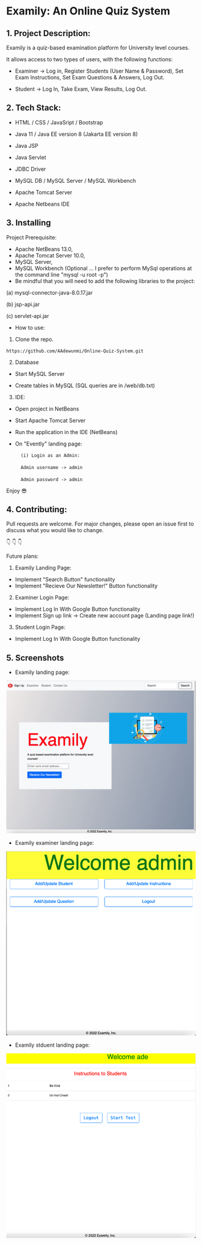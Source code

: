 # Examily: An Online Quiz System 


## 1. Project Description:

Examily is a quiz-based examination platform for University level courses.

It allows access to two types of users, with the following functions:

- Examiner -> Log in, Register Students (User Name & Password), Set Exam Instructions, Set Exam Questions & Answers, Log Out.
    
- Student -> Log In, Take Exam, View Results, Log Out.


## 2. Tech Stack:

- HTML / CSS / JavaSript / Bootstrap

- Java 11 / Java EE version 8 (Jakarta EE version 8)

- Java JSP

- Java Servlet

- JDBC Driver

- MySQL DB / MySQL Server / MySQL Workbench

- Apache Tomcat Server

- Apache Netbeans IDE


## 3. Installing

Project Prerequisite: 
- Apache NetBeans 13.0, 
- Apache Tomcat Server 10.0, 
- MySQL Server, 
- MySQL Workbench (Optional ... I prefer to perform MySql operations at the command line "mysql -u root -p")
- Be mindful that you will need to add the following libraries to the project:

(a) mysql-connector-java-8.0.17.jar

(b) jsp-api.jar

(c) servlet-api.jar

- How to use:

1. Clone the repo.

```
https://github.com/AAdewunmi/Online-Quiz-System.git
```

2. Database

- Start MySQL Server

- Create tables in MySQL (SQL queries are in /web/db.txt)

3. IDE:

- Open project in NetBeans

- Start Apache Tomcat Server

- Run the application in the IDE (NetBeans)

- On "Evently" landing page:

        (i) Login as an Admin:
        
        Admin username -> admin
        
        Admin password -> admin
        
Enjoy 😎
        
## 4. Contributing:

Pull requests are welcome. For major changes, please open an issue first to discuss what you would like to change.

👇 👇 👇

Future plans:

1. Examily Landing Page: 
- Implement "Search Button" functionality 
- Implement "Recieve Our Newsletter!" Button functionality
2. Examiner Login Page:
- Implement Log In With Google Button functionality
- Implement Sign up link -> Create new account page (Landing page link!)
3. Student Login Page:
- Implement Log In With Google Button functionality


## 5. Screenshots

- Examily landing page:

![Image description](web/landing3.png)

- Examily examiner landing page:

![Image description](web/admin.png)

- Examily stduent landing page:

![Image description](web/student.png)




